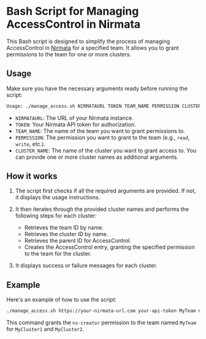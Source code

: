 # Bash Script for Managing AccessControl in Nirmata

This Bash script is designed to simplify the process of managing AccessControl in [Nirmata](https://www.nirmata.io/) for a specified team. It allows you to grant permissions to the team for one or more clusters.

## Usage

Make sure you have the necessary arguments ready before running the script:

```bash
Usage: ./manage_access.sh NIRMATAURL TOKEN TEAM_NAME PERMISSION CLUSTER_NAME [CLUSTER_NAME2 ...]
```

- `NIRMATAURL`: The URL of your Nirmata instance.
- `TOKEN`: Your Nirmata API token for authorization.
- `TEAM_NAME`: The name of the team you want to grant permissions to.
- `PERMISSION`: The permission you want to grant to the team (e.g., `read`, `write`, etc.).
- `CLUSTER_NAME`: The name of the cluster you want to grant access to. You can provide one or more cluster names as additional arguments.

## How it works

1. The script first checks if all the required arguments are provided. If not, it displays the usage instructions.

2. It then iterates through the provided cluster names and performs the following steps for each cluster:

   - Retrieves the team ID by name.
   - Retrieves the cluster ID by name.
   - Retrieves the parent ID for AccessControl.
   - Creates the AccessControl entry, granting the specified permission to the team for the cluster.

3. It displays success or failure messages for each cluster.

## Example

Here's an example of how to use the script:

```bash
./manage_access.sh https://your-nirmata-url.com your-api-token MyTeam ns-creator MyCluster1 MyCluster2
```

This command grants the `ns-creator` permission to the team named `MyTeam` for `MyCluster1` and `MyCluster2`.
